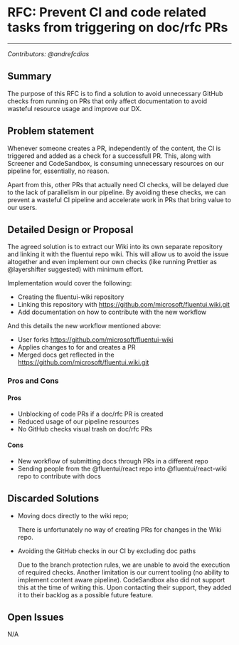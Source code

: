 # RFC: Prevent CI and code related tasks from triggering on doc/rfc PRs

---

_Contributors: @andrefcdias_

## Summary

The purpose of this RFC is to find a solution to avoid unnecessary GitHub checks from running on PRs that only affect documentation to avoid wasteful resource usage and improve our DX.

## Problem statement

Whenever someone creates a PR, independently of the content, the CI is triggered and added as a check for a successfull PR. This, along with Screener and CodeSandbox, is consuming unnecessary resources on our pipeline for, essentially, no reason.

Apart from this, other PRs that actually need CI checks, will be delayed due to the lack of parallelism in our pipeline.
By avoiding these checks, we can prevent a wasteful CI pipeline and accelerate work in PRs that bring value to our users.

## Detailed Design or Proposal

The agreed solution is to extract our Wiki into its own separate repository and linking it with the fluentui repo wiki.
This will allow us to avoid the issue altogether and even implement our own checks (like running Prettier as @layershifter suggested) with minimum effort.

Implementation would cover the following:

- Creating the fluentui-wiki repository
- Linking this repository with https://github.com/microsoft/fluentui.wiki.git
- Add documentation on how to contribute with the new workflow

And this details the new workflow mentioned above:

- User forks https://github.com/microsoft/fluentui-wiki
- Applies changes to for and creates a PR
- Merged docs get reflected in the https://github.com/microsoft/fluentui.wiki.git

### Pros and Cons

#### Pros

- Unblocking of code PRs if a doc/rfc PR is created
- Reduced usage of our pipeline resources
- No GitHub checks visual trash on doc/rfc PRs

#### Cons

- New workflow of submitting docs through PRs in a different repo
- Sending people from the @fluentui/react repo into @fluentui/react-wiki repo to contribute with docs

## Discarded Solutions

- Moving docs directly to the wiki repo;

  There is unfortunately no way of creating PRs for changes in the Wiki repo.

- Avoiding the GitHub checks in our CI by excluding doc paths

  Due to the branch protection rules, we are unable to avoid the execution of required checks. Another limitation is our current tooling (no ability to implement content aware pipeline).
  CodeSandbox also did not support this at the time of writing this. Upon contacting their support, they added it to their backlog as a possible future feature.

## Open Issues

N/A
